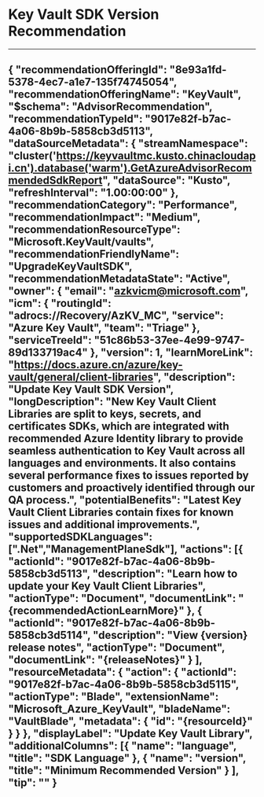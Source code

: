 <properties
    pageTitle="Upgrade SDK version recommendation"
    description="Return list of resources that do not currently use the recommended SDK version"
    ms.author="osmuller"
    articleId="89df03c6-017c-4061-bc7e-f33e772339d0_mooncake"
    selfHelpType="advisorRecommendationMetadata"
    cloudEnvironments="mooncake"
    ownershipId="AzureKeyVault_KeyVault"
/>
# Key Vault SDK Version Recommendation
---
{
	"recommendationOfferingId": "8e93a1fd-5378-4ec7-a1e7-135f74745054",
	"recommendationOfferingName": "KeyVault",
	"$schema": "AdvisorRecommendation",
	"recommendationTypeId": "9017e82f-b7ac-4a06-8b9b-5858cb3d5113",
	"dataSourceMetadata": {
		"streamNamespace": "cluster('https://keyvaultmc.kusto.chinacloudapi.cn').database('warm').GetAzureAdvisorRecommendedSdkReport",
		"dataSource": "Kusto",
		"refreshInterval": "1.00:00:00"
	},
	"recommendationCategory": "Performance",
	"recommendationImpact": "Medium",
	"recommendationResourceType": "Microsoft.KeyVault/vaults",
	"recommendationFriendlyName": "UpgradeKeyVaultSDK",
	"recommendationMetadataState": "Active",
	"owner": {
		"email": "azkvicm@microsoft.com",
		"icm": {
			"routingId": "adrocs://Recovery/AzKV_MC",
			"service": "Azure Key Vault",
			"team": "Triage"
		},
		"serviceTreeId": "51c86b53-37ee-4e99-9747-89d133719ac4"
	},
	"version": 1,
	"learnMoreLink": "https://docs.azure.cn/azure/key-vault/general/client-libraries",
	"description": "Update Key Vault SDK Version",
	"longDescription": "New Key Vault Client Libraries are split to keys, secrets, and certificates SDKs, which are integrated with recommended Azure Identity library to provide seamless authentication to Key Vault across all languages and environments. It also contains several performance fixes to issues reported by customers and proactively identified through our QA process.",
	"potentialBenefits": "Latest Key Vault Client Libraries contain fixes for known issues and additional improvements.",
	"supportedSDKLanguages": [".Net","ManagementPlaneSdk"],
	"actions": [{
			"actionId": "9017e82f-b7ac-4a06-8b9b-5858cb3d5113",
			"description": "Learn how to update your Key Vault Client Libraries",
			"actionType": "Document",
			"documentLink": "{recommendedActionLearnMore}"
		},
		{
			"actionId": "9017e82f-b7ac-4a06-8b9b-5858cb3d5114",
			"description": "View {version} release notes",
			"actionType": "Document",
			"documentLink": "{releaseNotes}"
		}
	],
	"resourceMetadata": {
		"action": {
			"actionId": "9017e82f-b7ac-4a06-8b9b-5858cb3d5115",
			"actionType": "Blade",
			"extensionName": "Microsoft_Azure_KeyVault",
			"bladeName": "VaultBlade",
			"metadata": {
				"id": "{resourceId}"
			}
		}
	},
	"displayLabel": "Update Key Vault Library",
	"additionalColumns": [{
			"name": "language",
			"title": "SDK Language"
		},
		{
			"name": "version",
			"title": "Minimum Recommended Version"
		}
	],
	"tip": ""
}
---